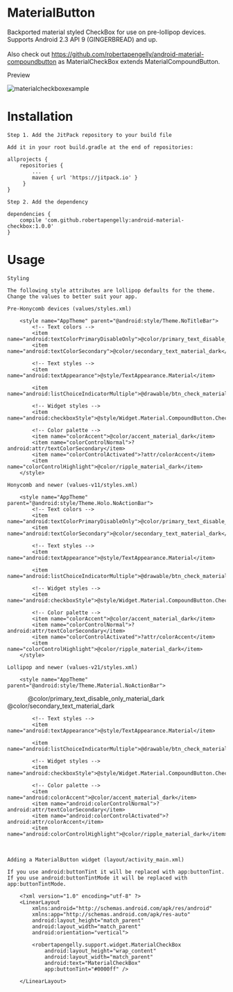 # MaterialButton

Backported material styled CheckBox for use on pre-lollipop devices. Supports Android 2.3 API 9 (GINGERBREAD) and up.<br /><br />
Also check out https://github.com/robertapengelly/android-material-compoundbutton as MaterialCheckBox extends MaterialCompoundButton.

Preview

![materialcheckboxexample](https://cloud.githubusercontent.com/assets/5245027/22631391/1f3975fe-ec04-11e6-94ec-c594f3995a83.gif)

# Installation

    Step 1. Add the JitPack repository to your build file
    
    Add it in your root build.gradle at the end of repositories:
    
    allprojects {
        repositories {
            ...
            maven { url 'https://jitpack.io' }
         }
    }
    
    Step 2. Add the dependency
    
    dependencies {
        compile 'com.github.robertapengelly:android-material-checkbox:1.0.0'
    }

# Usage

    Styling
    
    The following style attributes are lollipop defaults for the theme. Change the values to better suit your app.
    
    Pre-Honycomb devices (values/styles.xml)
    
        <style name="AppTheme" parent="@android:style/Theme.NoTitleBar">
            <!-- Text colors -->
            <item name="android:textColorPrimaryDisableOnly">@color/primary_text_disable_only_material_dark</item>
            <item name="android:textColorSecondary">@color/secondary_text_material_dark</item>
            
            <!-- Text styles -->
            <item name="android:textAppearance">@style/TextAppearance.Material</item>
            
            <item name="android:listChoiceIndicatorMultiple">@drawable/btn_check_material_anim</item>
            
            <!-- Widget styles -->
            <item name="android:checkboxStyle">@style/Widget.Material.CompoundButton.CheckBox</item>
            
            <!-- Color palette -->
            <item name="colorAccent">@color/accent_material_dark</item>
            <item name="colorControlNormal">?android:attr/textColorSecondary</item>
            <item name="colorControlActivated">?attr/colorAccent</item>
            <item name="colorControlHighlight">@color/ripple_material_dark</item>
        </style>
    
    Honycomb and newer (values-v11/styles.xml)
    
        <style name="AppTheme" parent="@android:style/Theme.Holo.NoActionBar">
            <!-- Text colors -->
            <item name="android:textColorPrimaryDisableOnly">@color/primary_text_disable_only_material_dark</item>
            <item name="android:textColorSecondary">@color/secondary_text_material_dark</item>
            
            <!-- Text styles -->
            <item name="android:textAppearance">@style/TextAppearance.Material</item>
            
            <item name="android:listChoiceIndicatorMultiple">@drawable/btn_check_material_anim</item>
            
            <!-- Widget styles -->
            <item name="android:checkboxStyle">@style/Widget.Material.CompoundButton.CheckBox</item>
            
            <!-- Color palette -->
            <item name="colorAccent">@color/accent_material_dark</item>
            <item name="colorControlNormal">?android:attr/textColorSecondary</item>
            <item name="colorControlActivated">?attr/colorAccent</item>
            <item name="colorControlHighlight">@color/ripple_material_dark</item>
        </style>
    
    Lollipop and newer (values-v21/styles.xml)
    
        <style name="AppTheme" parent="@android:style/Theme.Material.NoActionBar">
            <!-- Text colors -->
            <item name="android:textColorPrimaryDisableOnly">@color/primary_text_disable_only_material_dark</item>
            <item name="android:textColorSecondary">@color/secondary_text_material_dark</item>
            
            <!-- Text styles -->
            <item name="android:textAppearance">@style/TextAppearance.Material</item>
            
            <item name="android:listChoiceIndicatorMultiple">@drawable/btn_check_material_anim</item>
            
            <!-- Widget styles -->
            <item name="android:checkboxStyle">@style/Widget.Material.CompoundButton.CheckBox</item>
            
            <!-- Color palette -->
            <item name="android:colorAccent">@color/accent_material_dark</item>
            <item name="android:colorControlNormal">?android:attr/textColorSecondary</item>
            <item name="android:colorControlActivated">?android:attr/colorAccent</item>
            <item name="android:colorControlHighlight">@color/ripple_material_dark</item>
        </style>
    
    Adding a MaterialButton widget (layout/activity_main.xml)
    
    If you use android:buttonTint it will be replaced with app:buttonTint.
    If you use android:buttonTintMode it will be replaced with app:buttonTintMode.
    
        <?xml version="1.0" encoding="utf-8" ?>
        <LinearLayout
            xmlns:android="http://schemas.android.com/apk/res/android"
            xmlns:app="http://schemas.android.com/apk/res-auto"
            android:layout_height="match_parent"
            android:layout_width="match_parent"
            android:orientation="vertical">
            
            <robertapengelly.support.widget.MaterialCheckBox
                android:layout_height="wrap_content"
                android:layout_width="match_parent"
                android:text="MaterialCheckBox"
                app:buttonTint="#0000ff" />
        
        </LinearLayout>
